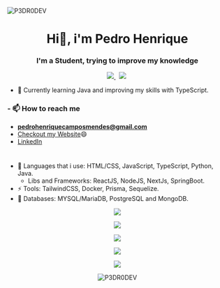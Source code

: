<p align="left"> <img src="https://komarev.com/ghpvc/?username=P3DR0DEV&label=Profile%20views&color=0e75b6&style=flat" alt="P3DR0DEV" /> </p>
<h1 align="center">Hi👋, i'm Pedro Henrique</h1>
<h3 align="center">I'm a Student, trying to improve my knowledge</h3>

<p align="center"><a href="https://instagram.com/pedro_camposm" target="_blank">
    <img src="https://img.shields.io/badge/instagram-%23E4405F.svg?&style=for-the-badge&logo=instagram&logoColor=white" />        
  </a>&nbsp;
    <a href="https://twitter.com/esquilolo" target="_blank"><img src="https://img.shields.io/badge/Twitter-1DA1F2?style=for-the-badge&logo=twitter&logoColor=white" /></a>&nbsp;</p>

- 🤔 Currently learning Java and improving my skills with TypeScript.

<h3> - 📫 How to reach me</h3>

- **pedrohenriquecamposmendes@gmail.com**
- [Checkout my Website](https://pedromendes.dev)😄
- <a href="https://www.linkedin.com/in/pedro-cmendes/">LinkedIn</a>
   <!--Logo Languages-->
  #
- 🔭 Languages that i use: HTML/CSS, JavaScript, TypeScript, Python, Java.
  - Libs and Frameworks: ReactJS, NodeJS, NextJs, SpringBoot.
- ⚡ Tools: TailwindCSS, Docker, Prisma, Sequelize.
- 🌱 Databases: MYSQL/MariaDB, PostgreSQL and MongoDB.
<p align="center">
  <img src="https://skillicons.dev/icons?i=html,css,js,ts,python,java" />
</p>
<p align="center">
  <img src="https://skillicons.dev/icons?i=react,nextjs,nodejs,prisma,sequelize,express,tailwind" />
</p>
<p align="center">
  <img src="https://skillicons.dev/icons?i=git,docker,figma,vercel" />
</p>
<p align="center">
  <img src="https://skillicons.dev/icons?i=mysql,mongodb,postgres" />
</p>
<p align="center">
  <img src="https://skillicons.dev/icons?i=neovim,vim,vscode" />
</p>
<p align="center">
  <img align="center" src="https://github-readme-stats.vercel.app/api/top-langs?username=p3dr0dev&show_icons=true&locale=en&layout=compact" alt="P3DR0DEV" />
</p>
  <!--
  **P3DR0DEV/P3DR0DEV** is a ✨ _special_ ✨ repository because its `README.md` (this file) appears on your GitHub profile.

Here are some ideas to get you started:

- 🔭 I’m currently working on ...
- 🌱 I’m currently learning ...
- 👯 I’m looking to collaborate on ...
- 🤔 I’m looking for help with ...
- 💬 Ask me about ...
- 📫 How to reach me: ...
- 😄 Pronouns: ...
- ⚡ Fun fact: ...
  -->
